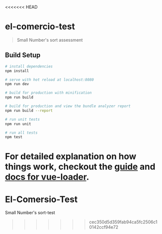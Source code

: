 <<<<<<< HEAD
# el-comercio-test

> Small Number's sort assessment

## Build Setup

``` bash
# install dependencies
npm install

# serve with hot reload at localhost:8080
npm run dev

# build for production with minification
npm run build

# build for production and view the bundle analyzer report
npm run build --report

# run unit tests
npm run unit

# run all tests
npm test
```

For detailed explanation on how things work, checkout the [guide](http://vuejs-templates.github.io/webpack/) and [docs for vue-loader](http://vuejs.github.io/vue-loader).
=======
# El-Comersio-Test
Small Number's sort-test 
>>>>>>> cec350d5d359fab94ca5fc2506c10142ccf94e72
